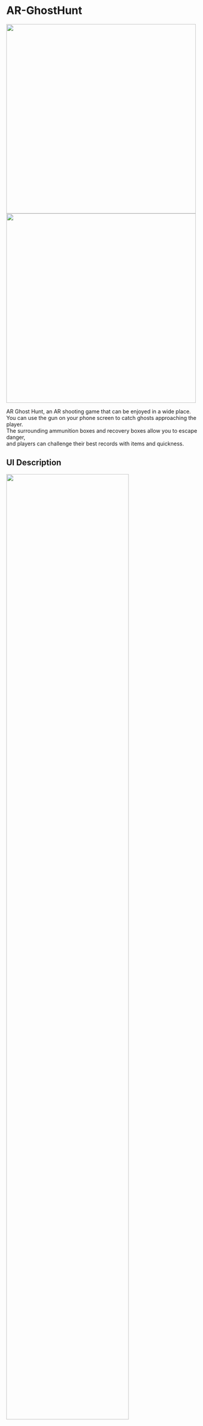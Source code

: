 # AR-GhostHunt

<img height = 500px src=https://github.com/tnfpck0306/AR-GhostHunt/assets/76057758/d81157b2-c85e-4fdf-834d-178a5cc2f7fe>
<img height = 500px src=https://github.com/tnfpck0306/AR-GhostHunt/assets/76057758/6743b4b1-c0cd-47ad-9355-52c49c42a3c9>

AR Ghost Hunt, an AR shooting game that can be enjoyed in a wide place.   
You can use the gun on your phone screen to catch ghosts approaching the player.   
The surrounding ammunition boxes and recovery boxes allow you to escape danger,    
and players can challenge their best records with items and quickness.

## UI Description
<img width = 80% src=https://github.com/tnfpck0306/AR-GhostHunt/assets/76057758/ea6ae209-87d3-461d-99dc-d112967a7d0b>

1. Mark the number of ghosts hunted in the text
2. Ammo left in the magazine & the entire remaining Ammo
3. A button for reloading ammo in the magazine
4. Visual representation of player's remaining health
5. A button for firing gun

## Key Feature

**Ghost** | **Gun shot** | **Ammo**
:-------------------------:|:-------------------------:|:-------------------------:
<img width = 250px src=https://github.com/tnfpck0306/AR-GhostHunt/assets/76057758/c9a4c09f-dc51-4e70-89dc-50de4981ab22> | <img width = 150px src=https://github.com/tnfpck0306/AR-GhostHunt/assets/76057758/97e83cc0-49ce-402f-8549-e0ea4340cba5> | <img width = 200px src=https://github.com/tnfpck0306/AR-GhostHunt/assets/76057758/754339c4-fec1-4190-a1ce-e0dfbdffdb81>
**Health Bar** | **Item** | **High Score**
<img width = 150px src=https://github.com/tnfpck0306/AR-GhostHunt/assets/76057758/460c93b3-df2f-4908-90a8-1ae19e364448> | <img width = 200px src=https://github.com/tnfpck0306/AR-GhostHunt/assets/76057758/82596d8c-d803-44f1-8e44-37d4b6c9b5f5> | <img width = 200px src=https://github.com/tnfpck0306/AR-GhostHunt/assets/76057758/07f5a199-7d4b-4f15-8a2d-4540394f5f6b>

- Ghosts appear around players to track them down
- Ray cast and Reinerenderer show shooting trajectory
- You can check in real time about the remaining ammunition in the magazine and the total ammunition you have
- You can check the amount of health loss caused by ghosts
- If you get close to the item, you can get it, and the ammunition box can replenish the entire ammunition, and the health box can restore the player health
- You can check the highest score among the results of the game

## How to use it
*If you run the app with your phone camera facing the front at the user's eye level in a wide place,   
you can play the game in a more appropriate environment.*

## Environment
Unity `2022.3.4f1`   
AR Foundation `5.0.7`   
Google ARCore XR Plugin `5.0.7`   

